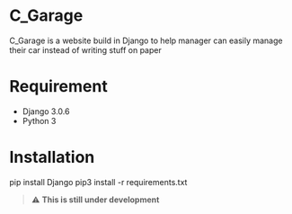 # C_Garage
C_Garage is a website build in Django to help manager can easily manage their car instead of writing stuff on paper

# Requirement
 - Django 3.0.6
 - Python 3

# Installation
pip install Django
pip3 install -r requirements.txt

> :warning: **This is still under development**

